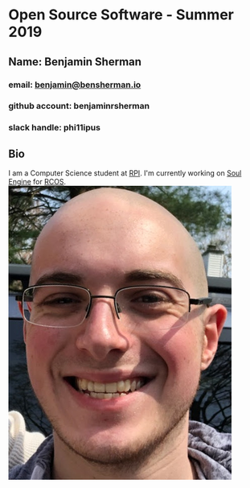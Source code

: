 # Open Source Software - Summer 2019
## Name: Benjamin Sherman
### email: benjamin@bensherman.io
### github account: benjaminrsherman
### slack handle: phi11ipus

## Bio
I am a Computer Science student at [RPI](https://rpi.edu/).  I'm currently working on [Soul Engine](https://github.com/Synodic-Software/Soul-Engine/) for [RCOS](https://rcos.io/).
![Benjamin Sherman](images/bensherman.jpg)
